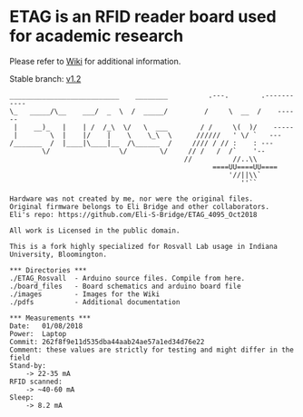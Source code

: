 # ETAG is an RFID reader board used for academic research

Please refer to [Wiki](https://github.com/dmitrii-galantsev/ETAG_Rosvall/wiki) for additional information.

Stable branch: [v1.2](https://github.com/dmitrii-galantsev/ETAG_Rosvall/tree/v1.2)

```
___________________________    ________          .---.        .-----------
\_   _____/\__    ___/  _  \  /  _____/         /     \  __  /    ------
 |    __)_   |    | /  /_\  \/   \  ___        / /     \(  )/    -----
 |        \  |    |/    |    \    \_\  \      //////   ' \/ `   ---
/_______  /  |____|\____|__  /\______  /     //// / // :    : ---
        \/                 \/        \/     // /   /  /`    '--
                                           //          //..\\
                                                  ====UU====UU====
                                                      '//||\\`
                                                         ''``

Hardware was not created by me, nor were the original files.
Original firmware belongs to Eli Bridge and other collaborators.
Eli's repo: https://github.com/Eli-S-Bridge/ETAG_4095_Oct2018

All work is Licensed in the public domain.

This is a fork highly specialized for Rosvall Lab usage in Indiana University, Bloomington.

*** Directories ***
./ETAG_Rosvall	- Arduino source files. Compile from here.
./board_files	- Board schematics and arduino board file
./images		- Images for the Wiki
./pdfs			- Additional documentation

*** Measurements ***
Date: 	01/08/2018
Power:	Laptop
Commit: 262f8f9e11d535dba44aab24ae57a1ed34d76e22
Comment: these values are strictly for testing and might differ in the field
Stand-by:
	-> 22-35 mA
RFID scanned:
	-> ~40-60 mA
Sleep:
	-> 8.2 mA
```
